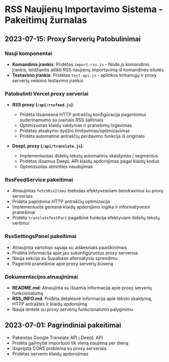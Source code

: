 # RSS Naujienų Importavimo Sistema - Pakeitimų žurnalas

## 2023-07-15: Proxy Serverių Patobulinimai

### Nauji komponentai

- **Komandinis įrankis**: Pridėtas `import-rss.js` - Node.js komandinis įrankis, leidžiantis atlikti RSS naujienų importavimą iš komandinės eilutės
- **Testavimo įrankis**: Pridėtas `test-api.js` - aplinkos kintamųjų ir proxy serverių veikimo testavimo įrankis

### Patobulinti Vercel proxy serveriai

- **RSS proxy (`/api/rssfeed.js`)**:
  - Pridėta išsamesnė HTTP antraščių konfigūracija pagerinimui suderinamumo su įvairiais RSS šaltiniais
  - Optimizuotas klaidų valdymas ir pranešimų logavimas
  - Pridėtas atsakymo dydžio limitavimas/optimizavimas
  - Pridėta automatinė antraščių perdavimo funkcija iš originalo

- **DeepL proxy (`/api/translate.js`)**:
  - Implementuotas didelių tekstų automatinis skaidymas į segmentus
  - Pridėtas išsamus DeepL API klaidų apdorojimas pagal klaidų kodus
  - Optimizuotas atminties naudojimas

### RssFeedService pakeitimai

- Atnaujintas `fetchRssItems` metodas efektyvesniam bendravimui su proxy serveriais
- Pridėta papildoma HTTP antraščių optimizacija
- Implementuota geresnė klaidų apdorojimo logika ir informatyvesni pranešimai
- Pridėta `translateTextPart` pagalbinė funkcija efektyviam didelių tekstų vertimui

### RssSettingsPanel pakeitimai

- Atnaujinta vartotojo sąsaja su aiškesniais paaiškinimais
- Pridėta informacija apie jau sukonfigūruotus proxy serverius
- Nauja sekcija su Supabase alternatyviu sprendimu
- Pagerinti pranešimai apie proxy serverių būseną

### Dokumentacijos atnaujinimai

- **README.md**: Atnaujinta su išsamia informacija apie proxy serverių funkcionalumą
- **RSS_INFO.md**: Pridėta detalesnė informacija apie teksto skaidymą, HTTP antraštes ir klaidų apdorojimą
- Nauja lentelė su proxy serverių funkcionalumo palyginimu

## 2023-07-01: Pagrindiniai pakeitimai

- Pakeistas Google Translate API į DeepL API
- Pridėta galimybė importuoti tik vieną naujieną per dieną
- Išspręsta CORS problema su proxy serveriais
- Pridėtas serverio klaidų apdorojimas 